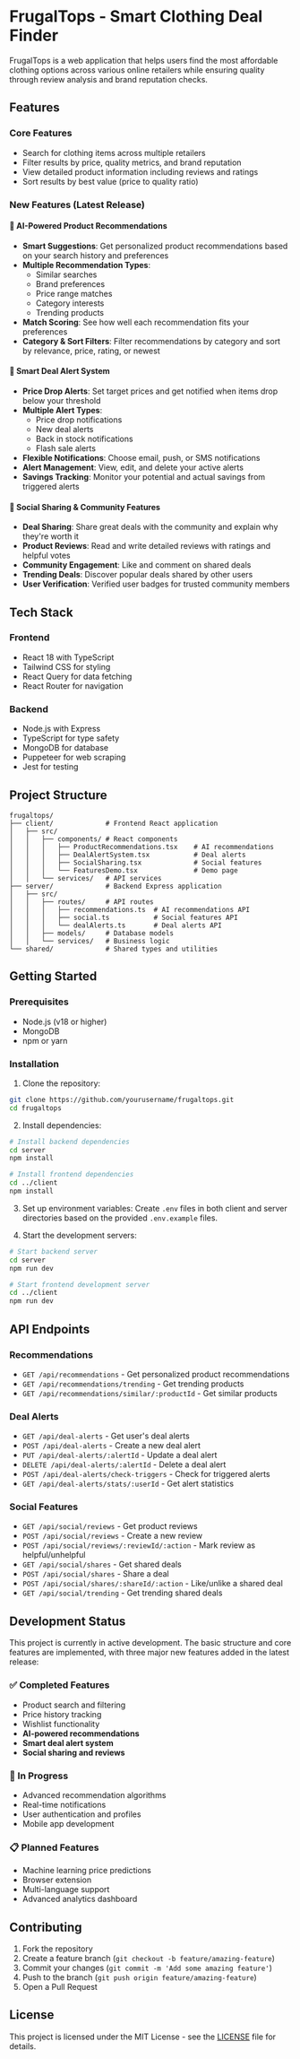 # FrugalTops - Smart Clothing Deal Finder

FrugalTops is a web application that helps users find the most affordable clothing options across various online retailers while ensuring quality through review analysis and brand reputation checks.

## Features

### Core Features
- Search for clothing items across multiple retailers
- Filter results by price, quality metrics, and brand reputation
- View detailed product information including reviews and ratings
- Sort results by best value (price to quality ratio)

### New Features (Latest Release)

#### 🤖 AI-Powered Product Recommendations
- **Smart Suggestions**: Get personalized product recommendations based on your search history and preferences
- **Multiple Recommendation Types**: 
  - Similar searches
  - Brand preferences
  - Price range matches
  - Category interests
  - Trending products
- **Match Scoring**: See how well each recommendation fits your preferences
- **Category & Sort Filters**: Filter recommendations by category and sort by relevance, price, rating, or newest

#### 🔔 Smart Deal Alert System
- **Price Drop Alerts**: Set target prices and get notified when items drop below your threshold
- **Multiple Alert Types**:
  - Price drop notifications
  - New deal alerts
  - Back in stock notifications
  - Flash sale alerts
- **Flexible Notifications**: Choose email, push, or SMS notifications
- **Alert Management**: View, edit, and delete your active alerts
- **Savings Tracking**: Monitor your potential and actual savings from triggered alerts

#### 🤝 Social Sharing & Community Features
- **Deal Sharing**: Share great deals with the community and explain why they're worth it
- **Product Reviews**: Read and write detailed reviews with ratings and helpful votes
- **Community Engagement**: Like and comment on shared deals
- **Trending Deals**: Discover popular deals shared by other users
- **User Verification**: Verified user badges for trusted community members

## Tech Stack

### Frontend
- React 18 with TypeScript
- Tailwind CSS for styling
- React Query for data fetching
- React Router for navigation

### Backend
- Node.js with Express
- TypeScript for type safety
- MongoDB for database
- Puppeteer for web scraping
- Jest for testing

## Project Structure

```
frugaltops/
├── client/             # Frontend React application
│   ├── src/
│   │   ├── components/ # React components
│   │   │   ├── ProductRecommendations.tsx    # AI recommendations
│   │   │   ├── DealAlertSystem.tsx           # Deal alerts
│   │   │   ├── SocialSharing.tsx             # Social features
│   │   │   └── FeaturesDemo.tsx              # Demo page
│   │   └── services/   # API services
├── server/             # Backend Express application
│   ├── src/
│   │   ├── routes/     # API routes
│   │   │   ├── recommendations.ts  # AI recommendations API
│   │   │   ├── social.ts           # Social features API
│   │   │   └── dealAlerts.ts       # Deal alerts API
│   │   ├── models/     # Database models
│   │   └── services/   # Business logic
└── shared/             # Shared types and utilities
```

## Getting Started

### Prerequisites
- Node.js (v18 or higher)
- MongoDB
- npm or yarn

### Installation

1. Clone the repository:
```bash
git clone https://github.com/yourusername/frugaltops.git
cd frugaltops
```

2. Install dependencies:
```bash
# Install backend dependencies
cd server
npm install

# Install frontend dependencies
cd ../client
npm install
```

3. Set up environment variables:
Create `.env` files in both client and server directories based on the provided `.env.example` files.

4. Start the development servers:
```bash
# Start backend server
cd server
npm run dev

# Start frontend development server
cd ../client
npm run dev
```

## API Endpoints

### Recommendations
- `GET /api/recommendations` - Get personalized product recommendations
- `GET /api/recommendations/trending` - Get trending products
- `GET /api/recommendations/similar/:productId` - Get similar products

### Deal Alerts
- `GET /api/deal-alerts` - Get user's deal alerts
- `POST /api/deal-alerts` - Create a new deal alert
- `PUT /api/deal-alerts/:alertId` - Update a deal alert
- `DELETE /api/deal-alerts/:alertId` - Delete a deal alert
- `POST /api/deal-alerts/check-triggers` - Check for triggered alerts
- `GET /api/deal-alerts/stats/:userId` - Get alert statistics

### Social Features
- `GET /api/social/reviews` - Get product reviews
- `POST /api/social/reviews` - Create a new review
- `POST /api/social/reviews/:reviewId/:action` - Mark review as helpful/unhelpful
- `GET /api/social/shares` - Get shared deals
- `POST /api/social/shares` - Share a deal
- `POST /api/social/shares/:shareId/:action` - Like/unlike a shared deal
- `GET /api/social/trending` - Get trending shared deals

## Development Status

This project is currently in active development. The basic structure and core features are implemented, with three major new features added in the latest release:

### ✅ Completed Features
- Product search and filtering
- Price history tracking
- Wishlist functionality
- **AI-powered recommendations**
- **Smart deal alert system**
- **Social sharing and reviews**

### 🚧 In Progress
- Advanced recommendation algorithms
- Real-time notifications
- User authentication and profiles
- Mobile app development

### 📋 Planned Features
- Machine learning price predictions
- Browser extension
- Multi-language support
- Advanced analytics dashboard

## Contributing

1. Fork the repository
2. Create a feature branch (`git checkout -b feature/amazing-feature`)
3. Commit your changes (`git commit -m 'Add some amazing feature'`)
4. Push to the branch (`git push origin feature/amazing-feature`)
5. Open a Pull Request

## License

This project is licensed under the MIT License - see the [LICENSE](LICENSE) file for details.